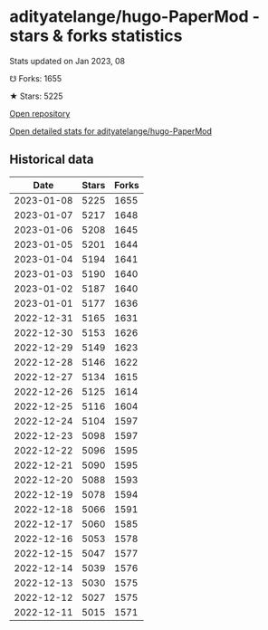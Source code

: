 # adityatelange/hugo-PaperMod - stars & forks statistics

Stats updated on Jan 2023, 08

☋ Forks: 1655

★ Stars: 5225

[Open repository](https://github.com/adityatelange/hugo-PaperMod)

[Open detailed stats for adityatelange/hugo-PaperMod](https://reviewgithub.com/rep/adityatelange/hugo-PaperMod)

## Historical data
| Date | Stars | Forks |
|------|-------|-------|
| 2023-01-08 | 5225 | 1655 | 
| 2023-01-07 | 5217 | 1648 | 
| 2023-01-06 | 5208 | 1645 | 
| 2023-01-05 | 5201 | 1644 | 
| 2023-01-04 | 5194 | 1641 | 
| 2023-01-03 | 5190 | 1640 | 
| 2023-01-02 | 5187 | 1640 | 
| 2023-01-01 | 5177 | 1636 | 
| 2022-12-31 | 5165 | 1631 | 
| 2022-12-30 | 5153 | 1626 | 
| 2022-12-29 | 5149 | 1623 | 
| 2022-12-28 | 5146 | 1622 | 
| 2022-12-27 | 5134 | 1615 | 
| 2022-12-26 | 5125 | 1614 | 
| 2022-12-25 | 5116 | 1604 | 
| 2022-12-24 | 5104 | 1597 | 
| 2022-12-23 | 5098 | 1597 | 
| 2022-12-22 | 5096 | 1595 | 
| 2022-12-21 | 5090 | 1595 | 
| 2022-12-20 | 5088 | 1593 | 
| 2022-12-19 | 5078 | 1594 | 
| 2022-12-18 | 5066 | 1591 | 
| 2022-12-17 | 5060 | 1585 | 
| 2022-12-16 | 5053 | 1578 | 
| 2022-12-15 | 5047 | 1577 | 
| 2022-12-14 | 5039 | 1576 | 
| 2022-12-13 | 5030 | 1575 | 
| 2022-12-12 | 5027 | 1575 | 
| 2022-12-11 | 5015 | 1571 | 

